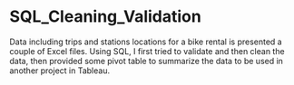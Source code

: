 # SQL_Cleaning_Validation
Data including trips and stations locations for a bike rental is presented a couple of Excel files. Using SQL, I first tried to validate and then clean the data, then provided some pivot table to summarize the data to be used in another project in Tableau.
